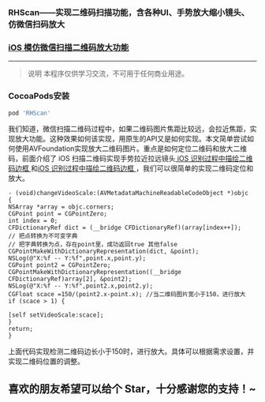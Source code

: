 ### RHScan——实现二维码扫描功能，含各种UI、手势放大缩小镜头、仿微信扫码放大
### [ iOS 模仿微信扫描二维码放大功能](http://blog.csdn.net/sinat_30336277/article/details/79314472) 

---
> 说明
> 本程序仅供学习交流，不可用于任何商业用途。

### CocoaPods安装

```ruby
pod 'RHScan'
```

我们知道，微信扫描二维码过程中，如果二维码图片焦距比较远，会拉近焦距，实现放大功能。这种效果如何该实现，用原生的API又是如何实现。本文简单尝试如何使用AVFoundation实现放大二维码图片。重点是如何定位二维码和放大二维码，前面介绍了 iOS 扫描二维码实现手势拉近拉远镜头[ iOS 识别过程中描绘二维码边框 ](http://blog.csdn.net/sinat_30336277/article/details/79295025) 和[iOS 识别过程中描绘二维码边框 ](http://blog.csdn.net/sinat_30336277/article/details/79276113) ，我们可以很简单的实现二维码定位和放大。

```
- (void)changeVideoScale:(AVMetadataMachineReadableCodeObject *)objc
{
NSArray *array = objc.corners;
CGPoint point = CGPointZero;
int index = 0;
CFDictionaryRef dict = (__bridge CFDictionaryRef)(array[index++]);
// 把点转换为不可变字典
// 把字典转换为点，存在point里，成功返回true 其他false
CGPointMakeWithDictionaryRepresentation(dict, &point);
NSLog(@"X:%f -- Y:%f",point.x,point.y);
CGPoint point2 = CGPointZero;
CGPointMakeWithDictionaryRepresentation((__bridge CFDictionaryRef)array[2], &point2);
NSLog(@"X:%f -- Y:%f",point2.x,point2.y);
CGFloat scace =150/(point2.x-point.x); //当二维码图片宽小于150，进行放大
if (scace > 1) {

[self setVideoScale:scace];
}
return;
}
```
上面代码实现检测二维码边长小于150时，进行放大。具体可以根据需求设置，并实现二维码位置的调整。


## 喜欢的朋友希望可以给个 Star，十分感谢您的支持！~
